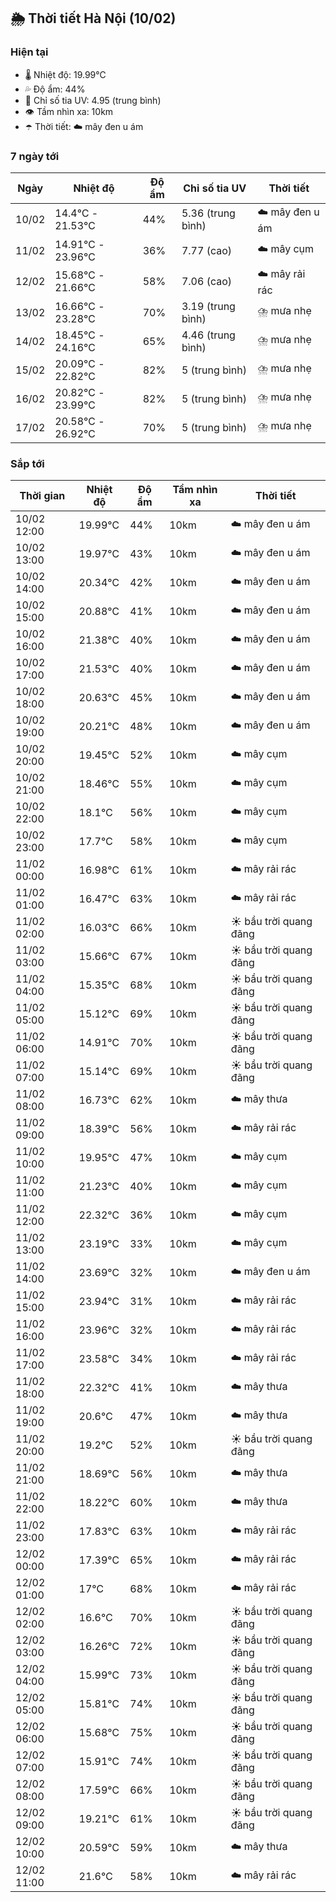 ## 🌦️ Thời tiết Hà Nội (10/02)

### Hiện tại

- 🌡️ Nhiệt độ: 19.99℃
- 💦 Độ ẩm: 44%
- 🌟 Chỉ số tia UV: 4.95 (trung bình)
- 👁️ Tầm nhìn xa: 10km
- ☂️ Thời tiết: ☁️ mây đen u ám

### 7 ngày tới

| Ngày | Nhiệt độ | Độ ẩm | Chỉ số tia UV | Thời tiết |
| --- | --- | --- | --- | --- |
| 10/02 | 14.4℃ - 21.53℃ | 44% | 5.36 (trung bình) | ☁️ mây đen u ám |
| 11/02 | 14.91℃ - 23.96℃ | 36% | 7.77 (cao) | ☁️ mây cụm |
| 12/02 | 15.68℃ - 21.66℃ | 58% | 7.06 (cao) | ☁️ mây rải rác |
| 13/02 | 16.66℃ - 23.28℃ | 70% | 3.19 (trung bình) | ⛈️ mưa nhẹ |
| 14/02 | 18.45℃ - 24.16℃ | 65% | 4.46 (trung bình) | ⛈️ mưa nhẹ |
| 15/02 | 20.09℃ - 22.82℃ | 82% | 5 (trung bình) | ⛈️ mưa nhẹ |
| 16/02 | 20.82℃ - 23.99℃ | 82% | 5 (trung bình) | ⛈️ mưa nhẹ |
| 17/02 | 20.58℃ - 26.92℃ | 70% | 5 (trung bình) | ⛈️ mưa nhẹ |

### Sắp tới

| Thời gian | Nhiệt độ | Độ ẩm | Tầm nhìn xa | Thời tiết |
| --- | --- | --- | --- | --- |
| 10/02 12:00 | 19.99℃ | 44% | 10km | ☁️ mây đen u ám |
| 10/02 13:00 | 19.97℃ | 43% | 10km | ☁️ mây đen u ám |
| 10/02 14:00 | 20.34℃ | 42% | 10km | ☁️ mây đen u ám |
| 10/02 15:00 | 20.88℃ | 41% | 10km | ☁️ mây đen u ám |
| 10/02 16:00 | 21.38℃ | 40% | 10km | ☁️ mây đen u ám |
| 10/02 17:00 | 21.53℃ | 40% | 10km | ☁️ mây đen u ám |
| 10/02 18:00 | 20.63℃ | 45% | 10km | ☁️ mây đen u ám |
| 10/02 19:00 | 20.21℃ | 48% | 10km | ☁️ mây đen u ám |
| 10/02 20:00 | 19.45℃ | 52% | 10km | ☁️ mây cụm |
| 10/02 21:00 | 18.46℃ | 55% | 10km | ☁️ mây cụm |
| 10/02 22:00 | 18.1℃ | 56% | 10km | ☁️ mây cụm |
| 10/02 23:00 | 17.7℃ | 58% | 10km | ☁️ mây cụm |
| 11/02 00:00 | 16.98℃ | 61% | 10km | ☁️ mây rải rác |
| 11/02 01:00 | 16.47℃ | 63% | 10km | ☁️ mây rải rác |
| 11/02 02:00 | 16.03℃ | 66% | 10km | ☀️ bầu trời quang đãng |
| 11/02 03:00 | 15.66℃ | 67% | 10km | ☀️ bầu trời quang đãng |
| 11/02 04:00 | 15.35℃ | 68% | 10km | ☀️ bầu trời quang đãng |
| 11/02 05:00 | 15.12℃ | 69% | 10km | ☀️ bầu trời quang đãng |
| 11/02 06:00 | 14.91℃ | 70% | 10km | ☀️ bầu trời quang đãng |
| 11/02 07:00 | 15.14℃ | 69% | 10km | ☀️ bầu trời quang đãng |
| 11/02 08:00 | 16.73℃ | 62% | 10km | ☁️ mây thưa |
| 11/02 09:00 | 18.39℃ | 56% | 10km | ☁️ mây rải rác |
| 11/02 10:00 | 19.95℃ | 47% | 10km | ☁️ mây cụm |
| 11/02 11:00 | 21.23℃ | 40% | 10km | ☁️ mây cụm |
| 11/02 12:00 | 22.32℃ | 36% | 10km | ☁️ mây cụm |
| 11/02 13:00 | 23.19℃ | 33% | 10km | ☁️ mây cụm |
| 11/02 14:00 | 23.69℃ | 32% | 10km | ☁️ mây đen u ám |
| 11/02 15:00 | 23.94℃ | 31% | 10km | ☁️ mây rải rác |
| 11/02 16:00 | 23.96℃ | 32% | 10km | ☁️ mây rải rác |
| 11/02 17:00 | 23.58℃ | 34% | 10km | ☁️ mây rải rác |
| 11/02 18:00 | 22.32℃ | 41% | 10km | ☁️ mây thưa |
| 11/02 19:00 | 20.6℃ | 47% | 10km | ☁️ mây thưa |
| 11/02 20:00 | 19.2℃ | 52% | 10km | ☀️ bầu trời quang đãng |
| 11/02 21:00 | 18.69℃ | 56% | 10km | ☁️ mây thưa |
| 11/02 22:00 | 18.22℃ | 60% | 10km | ☁️ mây thưa |
| 11/02 23:00 | 17.83℃ | 63% | 10km | ☁️ mây rải rác |
| 12/02 00:00 | 17.39℃ | 65% | 10km | ☁️ mây rải rác |
| 12/02 01:00 | 17℃ | 68% | 10km | ☁️ mây rải rác |
| 12/02 02:00 | 16.6℃ | 70% | 10km | ☀️ bầu trời quang đãng |
| 12/02 03:00 | 16.26℃ | 72% | 10km | ☀️ bầu trời quang đãng |
| 12/02 04:00 | 15.99℃ | 73% | 10km | ☀️ bầu trời quang đãng |
| 12/02 05:00 | 15.81℃ | 74% | 10km | ☀️ bầu trời quang đãng |
| 12/02 06:00 | 15.68℃ | 75% | 10km | ☀️ bầu trời quang đãng |
| 12/02 07:00 | 15.91℃ | 74% | 10km | ☀️ bầu trời quang đãng |
| 12/02 08:00 | 17.59℃ | 66% | 10km | ☀️ bầu trời quang đãng |
| 12/02 09:00 | 19.21℃ | 61% | 10km | ☀️ bầu trời quang đãng |
| 12/02 10:00 | 20.59℃ | 59% | 10km | ☁️ mây thưa |
| 12/02 11:00 | 21.6℃ | 58% | 10km | ☁️ mây rải rác |
